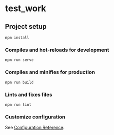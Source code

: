 # test_work

[comment]: <> (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)

## Project setup
```
npm install
```

### Compiles and hot-reloads for development
```
npm run serve
```

### Compiles and minifies for production
```
npm run build
```

### Lints and fixes files
```
npm run lint
```

### Customize configuration
See [Configuration Reference](https://cli.vuejs.org/config/).
